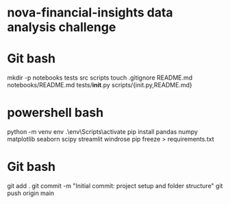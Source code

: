 # nova-financial-insights data analysis challenge

# Git bash
mkdir -p notebooks tests src scripts
touch .gitignore README.md notebooks/README.md tests/__init__.py scripts/{init.py,README.md}

# powershell bash
python -m venv env
.\env\Scripts\activate
pip install pandas numpy matplotlib seaborn scipy streamlit windrose
pip freeze > requirements.txt

# Git bash
git add .
git commit -m "Initial commit: project setup and folder structure"
git push origin main
